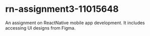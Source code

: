 # rn-assignment3-11015648
An assignment on ReactNative mobile app development. It includes accessing UI designs from Figma. 
